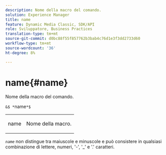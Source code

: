 ```yaml
---
description: Nome della macro del comando.
solution: Experience Manager
title: name
feature: Dynamic Media Classic, SDK/API
role: Sviluppatore, Business Practices
translation-type: tm+mt
source-git-commit: d0bc88f55f857762b3bab4c76d1e3f3dd2733d60
workflow-type: tm+mt
source-wordcount: '36'
ht-degree: 8%

---
```



# name{#name}

Nome della macro del comando.

`&$ *`name`*$`

<table id="simpletable_A07C4682275F461BA1F3B7752CE3FAE1"> 
 <tr class="strow"> 
  <td class="stentry"> <p><span class="codeph"> <span class="varname"> name</span></span> </p> </td> 
  <td class="stentry"> <p>Nome della macro. </p></td> 
 </tr> 
</table>

*`name`* non distingue tra maiuscole e minuscole e può consistere in qualsiasi combinazione di lettere, numeri, &#39;-&#39;, &#39;_&#39; e &#39;.&#39; caratteri.
